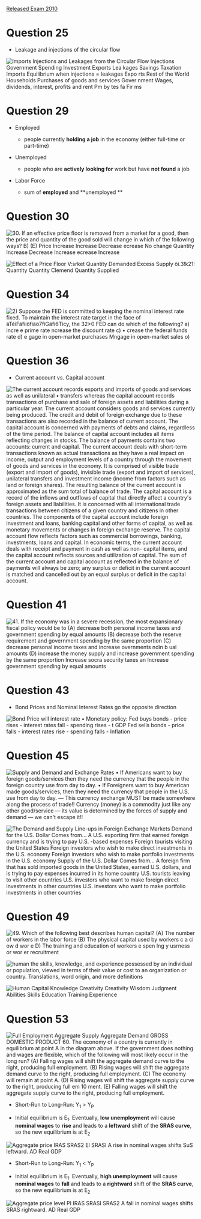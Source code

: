 <a href="./exams/Released Exam 2010.pdf"  target="_blank" >Released Exam 2010</a>

# Question 25

  -   Leakage and injections of the circular flow

  ![Imports Injections and Leakages from the Circular Flow Injections
  Government Spending Investment Exports Lea kages Savings Taxation
  Imports Equilibrium when injections = leakages Expo rts Rest of the
  World Households Purchases of goods and services Gover nment Wages,
  dividends, interest, profits and rent Pm by tes fa Fir ms
  ](./media/image212.png)

# Question 29

  -   Employed
    
      -   people currently **holding a job** in the economy (either
          full-time or part-time)

  -   Unemployed
    
      -   people who are **actively looking for** work but have **not
          found** a job

  -   Labor Force
    
      -   sum of **employed** and **unemployed **

# Question 30

  ![30. If an effective price floor is removed from a market for a good,
  then the price and quantity of the good sold will change in which of
  the following ways? B) (E) Price Increase Increase Decrease ecrease No
  change Quantity Increase Decrease Increase ecrease Increase
  ](./media/image213.png)
  
  ![Effect of a Price Floor V:srket Quantity Demanded Excess Supply
  öi.3\!k21: Quantity Quantity Clemend Quantity Supplied
  ](./media/image214.png)

# Question 34

  ![2) Suppose the FED is committed to keeping the nominal interest rate
  fixed. To maintain the interest rate target in the face of
  äTéiFäfiiöfiäö7fiGäfi6Ticy, the 32\>0 FED can do which of the
  following? a) incre e prime rate ncrease the discount rate c) • crease
  the federal funds rate d) e gage in open-market purchases Mngage in
  open-market sales o) ](./media/image215.png)

# Question 36

  -   Current account vs. Capital account

  ![The current account records exports and imports of goods and
  services as well as unilateral • transfers whereas the capital account
  records transactions of purchase and sale of foreign assets and
  liabilities during a particular year. The current account considers
  goods and services currently being produced. The credit and debit of
  foreign exchange due to these transactions are also recorded in the
  balance of current account. The capital account is concerned with
  payments of debts and claims, regardless of the time period. The
  balance of capital account includes all items reflecting changes in
  stocks. The balance of payments contains two accounts: current and
  capital. The current account deals with short-term transactions known
  as actual transactions as they have a real impact on income, output
  and employment levels of a country through the movement of goods and
  services in the economy. It is comprised of visible trade (export and
  import of goods), invisible trade (export and import of services),
  unilateral transfers and investment income (income from factors such
  as land or foreign shares). The resulting balance of the current
  account is approximated as the sum total of balance of trade. The
  capital account is a record of the inflows and outflows of capital
  that directly affect a country's foreign assets and liabilities. It is
  concerned with all international trade transactions between citizens
  of a given country and citizens in other countries. The components of
  the capital account include foreign investment and loans, banking
  capital and other forms of capital, as well as monetary movements or
  changes in foreign exchange reserve. The capital account flow reflects
  factors such as commercial borrowings, banking, investments, loans and
  capital. In economic terms, the current account deals with receipt and
  payment in cash as well as non- capital items, and the capital account
  reflects sources and utilization of capital. The sum of the current
  account and capital account as reflected in the balance of payments
  will always be zero; any surplus or deficit in the current account is
  matched and cancelled out by an equal surplus or deficit in the
  capital account. ](./media/image216.png)

# Question 41

  ![41. If the economy was in a severe recession, the most expansionary
  fiscal policy would be to (A) decrease both personal income taxes and
  government spending by equal amounts (B) decrease both the reserve
  requirement and government spending by the same proportion (C)
  decrease personal income taxes and increase overnments ndin b ual
  amounts (D) increase the money supply and increase government spending
  by the same proportion Increase socra security taxes an Increase
  government spending by equal amounts ](./media/image217.png)

# Question 43

  -   Bond Prices and Nominal Interest Rates go the opposite direction

  ![Bond Price will interest rate • Monetary policy: Fed buys bonds -
  price rises - interest rates fall - spending rises - t GDP Fed sells
  bonds - price falls - interest rates rise - spending falls - Inflation
  ](./media/image218.png)

# Question 45

  ![Supply and Demand and Exchange Rates • If Americans want to buy
  foreign goods/services then they need the currency that the people in
  the foreign country use from day to day. • If Foreigners want to buy
  American made goods/services, then they need the currency that people
  in the U.S. use from day to day. — This currency exchange MUST be made
  somewhere along the process of trade\!\! Currency (money) is a
  commodity just like any other good/service — its value is determined
  by the forces of supply and demand — we can't escape it\!\!
  ](./media/image219.png)
  
  ![The Demand and Supply Line-ups in Foreign Exchange Markets Demand
  for the U.S. Dollar Comes from... A U.S. exporting firm that earned
  foreign currency and is trying to pay U.S. -based expenses Foreign
  tourists visiting the United States Foreign investors who wish to make
  direct investments in the U.S. economy Foreign investors who wish to
  make portfolio investments in the U.S. economy Supply of the U.S.
  Dollar Comes from... A foreign firm that has sold imported goods in
  the United States, earned U.S. dollars, and is trying to pay expenses
  incurred in its home country U.S. tourists leaving to visit other
  countries U.S. investors who want to make foreign direct investments
  in other countries U.S. investors who want to make portfolio
  investments in other countries ](./media/image193.png)

# Question 49

  ![49. Which of the following best describes human capital? (A) The
  number of workers in the labor force (B) The physical capital used by
  workers c a ci ow d wor e D) The training and education of workers e
  spen Ing y usrness or wor er recruitment ](./media/image220.png)
  
  ![human the skills, knowledge, and experience possessed by an
  individual or population, viewed in terms of their value or cost to an
  organization or country. Translations, word origin, and more
  definitions ](./media/image221.png)
  
  ![Human Capital Knowledge Creativity Creativity Wisdom Judgment
  Abilities Skills Education Training Experience ](./media/image222.png)

# Question 53

  ![Full Employment Aggregate Supply Aggregate Demand GROSS DOMESTIC
  PRODUCT 60. The economy of a country is currently in equilibrium at
  point A in the diagram above. If the government does nothing and wages
  are flexible, which of the following will most likely occur in the
  long run? (A) Falling wages will shift the aggregate demand curve to
  the right, producing full employment. (B) Rising wages will shift the
  aggregate demand curve to the right, producing full employment. (C)
  The economy will remain at point A. (D) Rising wages will shift the
  aggregate supply curve to the right, producing full em 10 ment. (E)
  Falling wages will shift the aggregate supply curve to the right,
  producing full employment. ](./media/image223.png)

  -   Short-Run to Long-Run: Y<sub>1</sub> \> Y<sub>P</sub>

  -   Initial equilibrium is E<sub>1</sub>. Eventually, **low
      unemployment** will cause **nominal wages** to **rise** and leads
      to a **leftward** shift of the **SRAS curve**, so the new
      equilibrium is at E<sub>2</sub>

  ![Aggregate price IRAS SRAS2 El SRASI A rise in nominal wages shifts
  SuS leftward. AD Real GDP ](./media/image105.png)

  -   Short-Run to Long-Run: Y<sub>1</sub> \< Y<sub>P</sub>

  -   Initial equilibrium is E<sub>1</sub>. Eventually, **high
      unemployment** will cause **nominal wages** to **fall** and leads
      to a **rightward** shift of the **SRAS curve**, so the new
      equilibrium is at E<sub>2</sub>

  ![Aggregate price level PI IRAS SRASI SRAS2 A fall in nominal wages
  shifts SRAS rightward. AD Real GDP ](./media/image107.png)